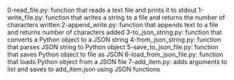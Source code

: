 0-read_file.py: function that reads a text file and prints it to stdout
1-write_file.py: function that writes a string to a file and returns the number of characters written
2-append_write.py: function that appends text to a file and returns number of characters added
3-to_json_string.py: function that converts a Python object to a JSON string
4-from_json_string.py: function that parses JSON string to Python object
5-save_to_json_file.py: function that saves Python object to file as JSON
6-load_from_json_file.py: function that loads Python object from a JSON file
7-add_item.py: adds arguments to list and saves to add_item.json using JSON functions
